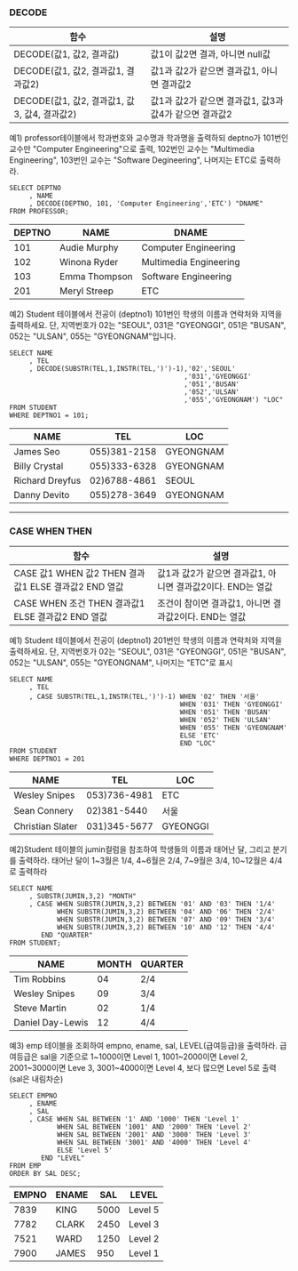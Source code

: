 
### DECODE
함수 | 설명
--|--
DECODE(값1, 값2, 결과값) | 값1이 값2면 결과, 아니면 null값
DECODE(값1, 값2, 결과값1, 결과값2) | 값1과 값2가 같으면 결과값1, 아니면 결과값2 
DECODE(값1, 값2, 결과값1, 값3, 값4, 결과값2) | 값1과 값2가 같으면 결과값1, 값3과 값4가 같으면 결과값2

예1) professor테이블에서 학과번호와 교수명과 학과명을 출력하되 deptno가 101번인 교수만 "Computer Engineering"으로 출력, 102번인 교수는 "Multimedia Engineering", 103번인 교수는 "Software Degineering", 나머지는 ETC로 출력하라.
```
SELECT DEPTNO
     , NAME
     , DECODE(DEPTNO, 101, 'Computer Engineering','ETC') "DNAME"
FROM PROFESSOR;
```
DEPTNO | NAME | DNAME
--|--|--
101	|Audie Murphy	|Computer Engineering
102	|Winona Ryder	| Multimedia Engineering
103	|Emma Thompson	| Software Engineering
201	|Meryl Streep	|ETC


예2) Student 테이블에서 전공이 (deptno1) 101번인 학생의 이름과 연락처와 지역을 출력하세요. 단, 지역번호가 02는 "SEOUL", 031은 "GYEONGGI", 051은 "BUSAN", 052는 "ULSAN", 055는 "GYEONGNAM"입니다.
```
SELECT NAME
     , TEL
     , DECODE(SUBSTR(TEL,1,INSTR(TEL,')')-1),'02','SEOUL'
                                            ,'031','GYEONGGI'
                                            ,'051','BUSAN'
                                            ,'052','ULSAN'
                                            ,'055','GYEONGNAM') "LOC"
FROM STUDENT
WHERE DEPTNO1 = 101;
```
NAME | TEL | LOC
--|--|--
James Seo	|055)381-2158	|GYEONGNAM
Billy Crystal	|055)333-6328	|GYEONGNAM
Richard Dreyfus	|02)6788-4861	|SEOUL
Danny Devito	|055)278-3649	|GYEONGNAM

---

### CASE WHEN THEN
함수 | 설명 
--|--
CASE 값1 WHEN 값2 THEN 결과값1 ELSE 결과값2 END 열값 | 값1과 값2가 같으면 결과값1, 아니면 결과값2이다. END는 열값
CASE WHEN 조건 THEN 결과값1 ELSE 결과값2 END 열값 | 조건이 참이면 결과값1, 아니면 결과값2이다. END는 열값
예1) Student 테이블에서 전공이 (deptno1) 201번인 학생의 이름과 연락처와 지역을 출력하세요. 단, 지역번호가 02는 "SEOUL", 031은 "GYEONGGI", 051은 "BUSAN", 052는 "ULSAN", 055는 "GYEONGNAM", 나머지는 "ETC"로 표시

```
SELECT NAME
     , TEL
     , CASE SUBSTR(TEL,1,INSTR(TEL,')')-1) WHEN '02' THEN '서울' 
                                           WHEN '031' THEN 'GYEONGGI' 
                                           WHEN '051' THEN 'BUSAN' 
                                           WHEN '052' THEN 'ULSAN'
                                           WHEN '055' THEN 'GYEONGNAM'
                                           ELSE 'ETC'
                                           END "LOC"
FROM STUDENT
WHERE DEPTNO1 = 201
```
NAME | TEL | LOC
--|--|--
Wesley Snipes	|053)736-4981	|ETC
Sean Connery	|02)381-5440	|서울
Christian Slater	|031)345-5677	|GYEONGGI

예2)Student 테이블의 jumin컬럼을 참조하여 학생들의 이름과 태어난 달, 그리고 분기를 출력하라. 태어난 달이 1\~3월은 1/4, 4\~6월은 2/4, 7\~9월은 3/4, 10\~12월은 4/4로 출력하라
```
SELECT NAME
     , SUBSTR(JUMIN,3,2) "MONTH"
     , CASE WHEN SUBSTR(JUMIN,3,2) BETWEEN '01' AND '03' THEN '1/4'
            WHEN SUBSTR(JUMIN,3,2) BETWEEN '04' AND '06' THEN '2/4'
            WHEN SUBSTR(JUMIN,3,2) BETWEEN '07' AND '09' THEN '3/4'
            WHEN SUBSTR(JUMIN,3,2) BETWEEN '10' AND '12' THEN '4/4'
        END "QUARTER"
FROM STUDENT;
```
NAME | MONTH | QUARTER
--|--|--
Tim Robbins	|04	|2/4
Wesley Snipes	|09	|3/4
Steve Martin	|02	|1/4
Daniel Day-Lewis	|12	|4/4

예3) emp 테이블을 조회하여 empno, ename, sal, LEVEL(급여등급)을 출력하라. 급여등급은 sal을 기준으로 1\~1000이면 Level 1, 1001\~2000이면 Level 2, 2001\~3000이면 Leve 3, 3001\~4000이면 Level 4, 보다 많으면 Level 5로 출력(sal은 내림차순)
```
SELECT EMPNO
     , ENAME
     , SAL
     , CASE WHEN SAL BETWEEN '1' AND '1000' THEN 'Level 1'
            WHEN SAL BETWEEN '1001' AND '2000' THEN 'Level 2'
            WHEN SAL BETWEEN '2001' AND '3000' THEN 'Level 3'
            WHEN SAL BETWEEN '3001' AND '4000' THEN 'Level 4'
            ELSE 'Level 5'
        END "LEVEL"
FROM EMP
ORDER BY SAL DESC;
```
EMPNO | ENAME | SAL | LEVEL
--|--|--|--
7839	|KING	|5000	|Level 5
7782	|CLARK	|2450	|Level 3
7521	|WARD	|1250	|Level 2
7900	|JAMES	|950	|Level 1
